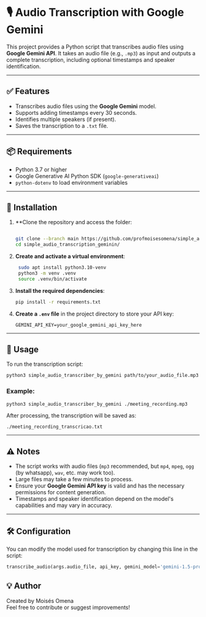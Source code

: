 # 🎙️ Audio Transcription with Google Gemini

This project provides a Python script that transcribes audio files using **Google Gemini API**. It takes an audio file (e.g., `.mp3`) as input and outputs a complete transcription, including optional timestamps and speaker identification.

---

## ✅ Features

- Transcribes audio files using the **Google Gemini** model.
- Supports adding timestamps every 30 seconds.
- Identifies multiple speakers (if present).
- Saves the transcription to a `.txt` file.

---

## 📦 Requirements

- Python 3.7 or higher
- Google Generative AI Python SDK (`google-generativeai`)
- `python-dotenv` to load environment variables

---

## 🔧 Installation

1. **Clone the repository and access the folder:
    ```bash
    
    git clone --branch main https://github.com/profmoisesomena/simple_audio_transcription_gemini.git --single-branch
    cd simple_audio_transcription_geminin/
    ```
3. **Create and activate a virtual environment**:
   ```bash
    sudo apt install python3.10-venv
    python3 -m venv .venv
    source .venv/bin/activate
    ```
4. **Install the required dependencies**:
    ```bash
    pip install -r requirements.txt
    ```

5. **Create a `.env` file** in the project directory to store your API key:
    ```env
    GEMINI_API_KEY=your_google_gemini_api_key_here
    ```

---

## 🚀 Usage

To run the transcription script:

```bash
python3 simple_audio_transcriber_by_gemini path/to/your_audio_file.mp3
```

### Example:
```bash
python3 simple_audio_transcriber_by_gemini ./meeting_recording.mp3
```

After processing, the transcription will be saved as:
```
./meeting_recording_transcricao.txt
```

---

## ⚠️ Notes

- The script works with audio files (`mp3` recommended, but `mp4`, `mpeg`,  `ogg` (by whatsapp), `wav`, etc. may work too).
- Large files may take a few minutes to process.
- Ensure your **Google Gemini API key** is valid and has the necessary permissions for content generation.
- Timestamps and speaker identification depend on the model's capabilities and may vary in accuracy.

---

## 🛠️ Configuration

You can modify the model used for transcription by changing this line in the script:
```python
transcribe_audio(args.audio_file, api_key, gemini_model='gemini-1.5-pro')
```

## 💡 Author

Created by Moisés Omena <br>
Feel free to contribute or suggest improvements!
